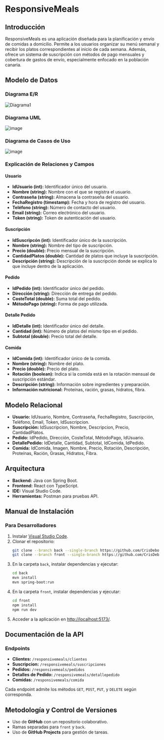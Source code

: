 # ResponsiveMeals

## Introducción
ResponsiveMeals es una aplicación diseñada para la planificación y envío de comidas a domicilio. Permite a los usuarios organizar su menú semanal y recibir los platos correspondientes al inicio de cada semana. Además, ofrece un sistema de suscripción con métodos de pago mensuales y cobertura de gastos de envío, especialmente enfocado en la población canaria.

## Modelo de Datos

### Diagrama E/R
![Diagrama1](https://github.com/user-attachments/assets/3386c359-4086-49fd-94a3-09e8f8fc6c1b)

### Diagrama UML
![image](https://github.com/user-attachments/assets/41220279-f315-4972-a062-75be2f562031)

### Diagrama de Casos de Uso
![image](https://github.com/user-attachments/assets/a5c753f8-553b-4381-8426-bfb26c3ac34c)

### Explicación de Relaciones y Campos

#### Usuario
- **IdUsuario (int):** Identificador único del usuario.
- **Nombre (string):** Nombre con el que se registra el usuario.
- **Contraseña (string):** Almacena la contraseña del usuario.
- **FechaRegistro (timestamp):** Fecha y hora de registro del usuario.
- **Teléfono (string):** Número de contacto del usuario.
- **Email (string):** Correo electrónico del usuario.
- **Token (string):** Token de autenticación del usuario.

#### Suscripción
- **IdSuscripcón (int):** Identificador único de la suscripción.
- **Nombre (string):** Nombre del tipo de suscripción.
- **Precio (double):** Precio mensual de la suscripción.
- **CantidadPlatos (double):** Cantidad de platos que incluye la suscripción.
- **Descripción (string):** Descripción de la suscripción donde se explica lo que incluye dentro de la aplicación.

#### Pedido
- **IdPedido (int):** Identificador único del pedido.
- **Dirección (string):** Dirección de entrega del pedido.
- **CosteTotal (double):** Suma total del pedido.
- **MétodoPago (string):** Forma de pago utilizada.

#### Detalle Pedido
- **IdDetalle (int):** Identificador único del detalle.
- **Cantidad (int):** Número de platos del mismo tipo en el pedido.
- **Subtotal (double):** Precio total del detalle.

#### Comida
- **IdComida (int):** Identificador único de la comida.
- **Nombre (string):** Nombre del plato.
- **Precio (double):** Precio del plato.
- **Rotación (boolean):** Indica si la comida está en la rotación mensual de suscripción estándar.
- **Descripción (string):** Información sobre ingredientes y preparación.
- **Información nutricional:** Proteínas, ración, grasas, hidratos, fibra.

## Modelo Relacional
- **Usuario:** IdUsuario, Nombre, Contraseña, FechaRegistro, Suscripción, Teléfono, Email, Token, IdSuscripcion.
- **Suscripción:** IdSuscripcion, Nombre, Descripcion, Precio, CantidadPlatos.
- **Pedido:** IdPedido, Dirección, CosteTotal, MétodoPago, IdUsuario.
- **DetallePedido:** IdDetalle, Cantidad, Subtotal, IdComida, IdPedido.
- **Comida:** IdComida, Imagen, Nombre, Precio, Rotación, Descripción, Proteínas, Ración, Grasas, Hidratos, Fibra.

## Arquitectura
- **Backend:** Java con Spring Boot.
- **Frontend:** React con TypeScript.
- **IDE:** Visual Studio Code.
- **Herramientas:** Postman para pruebas API.

## Manual de Instalación

### Para Desarrolladores
1. Instalar [Visual Studio Code](https://code.visualstudio.com/download).
2. Clonar el repositorio:
   ```sh
   git clone --branch back --single-branch https://github.com/CrisDeboi/ResponsiveMeals.git back
   git clone --branch front --single-branch https://github.com/CrisDeboi/ResponsiveMeals.git front
   ```
3. En la carpeta `back`, instalar dependencias y ejecutar:
   ```sh
   cd back
   mvn install
   mvn spring-boot:run
   ```
4. En la carpeta `front`, instalar dependencias y ejecutar:
   ```sh
   cd front
   npm install
   npm run dev
   ```
5. Acceder a la aplicación en [http://localhost:5173/](http://localhost:5173/).

## Documentación de la API

### Endpoints
- **Clientes:** `/responsivemeals/clientes`
- **Suscripcion:** `/responsivemeals/suscripciones`
- **Pedidos:** `/responsivemeals/pedidos`
- **Detalles de Pedido:** `/responsivemeals/detallepedido`
- **Comidas:** `/responsivemeals/comida`

Cada endpoint admite los métodos `GET`, `POST`, `PUT`, y `DELETE` según corresponda.

## Metodología y Control de Versiones
- Uso de **GitHub** con un repositorio colaborativo.
- Ramas separadas para `front` y `back`.
- Uso de **GitHub Projects** para gestión de tareas.

